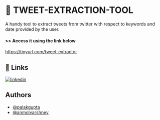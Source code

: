 
# 💬 TWEET-EXTRACTION-TOOL

A handy tool to extract tweets from twitter with respect to keywords and date provided by the user.


#### >> Access it using the link below
https://tinyurl.com/tweet-extractor


## 🔗 Links
[![linkedin](https://img.shields.io/badge/Palak_gupta-0A66C2?style=for-the-badge&logo=linkedin&logoColor=white)](www.linkedin.com/in/palak-gupta-ML)


## Authors

- [@palakgupta](https://github.com/Code-with-Palak)
- [@anmolvarshney](https://github.com/anmol-varshney)


